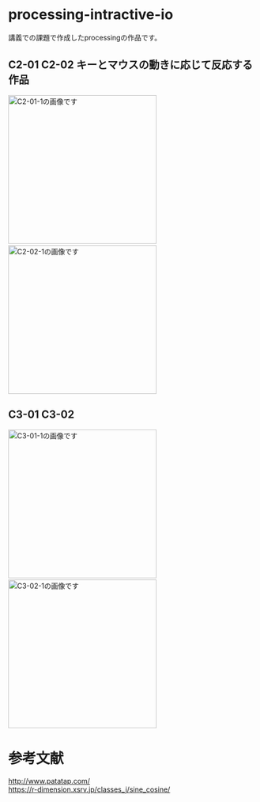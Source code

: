 # processing-intractive-io
講義での課題で作成したprocessingの作品です。


## C2-01 C2-02 キーとマウスの動きに応じて反応する作品

<div align="left">
<img src="https://user-images.githubusercontent.com/96648305/165430015-6c2d0de2-edd0-413c-a411-15d79b27fa2e.png" alt="C2-01-1の画像です" width="300px">&nbsp;
<img src="https://user-images.githubusercontent.com/96648305/165431598-9ebaee02-9fd9-4ceb-9c63-a6fee8e11942.png" alt="C2-02-1の画像です"  width="300px">
</div>

## C3-01 C3-02 
<div align="left">
<img src="" alt="C3-01-1の画像です"  width="300px">&nbsp;
<img src="" alt="C3-02-1の画像です"  width="300px">
</div>

# 参考文献
http://www.patatap.com/  
https://r-dimension.xsrv.jp/classes_j/sine_cosine/
